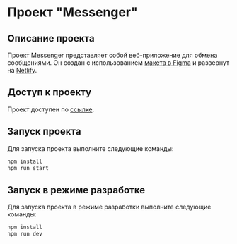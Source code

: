 # Проект "Messenger"

## Описание проекта
Проект Messenger представляет собой веб-приложение для обмена сообщениями. Он создан с использованием [макета в Figma](https://www.figma.com/file/QicIpSAiZ0wBsGYLn6xLOS/Messenger?type=design&node-id=1-537&mode=design&t=9KANfY4Tb5hvEhSq-0) и развернут на [Netlify](https://gleeful-daffodil-192a77.netlify.app).

## Доступ к проекту
Проект доступен по [ссылке](https://gleeful-daffodil-192a77.netlify.app).

## Запуск проекта
Для запуска проекта выполните следующие команды:
```bash
npm install
npm run start
```

## Запуск в режиме разработке
Для запуска проекта в режиме разработки выполните следующие команды:
```bash
npm install
npm run dev